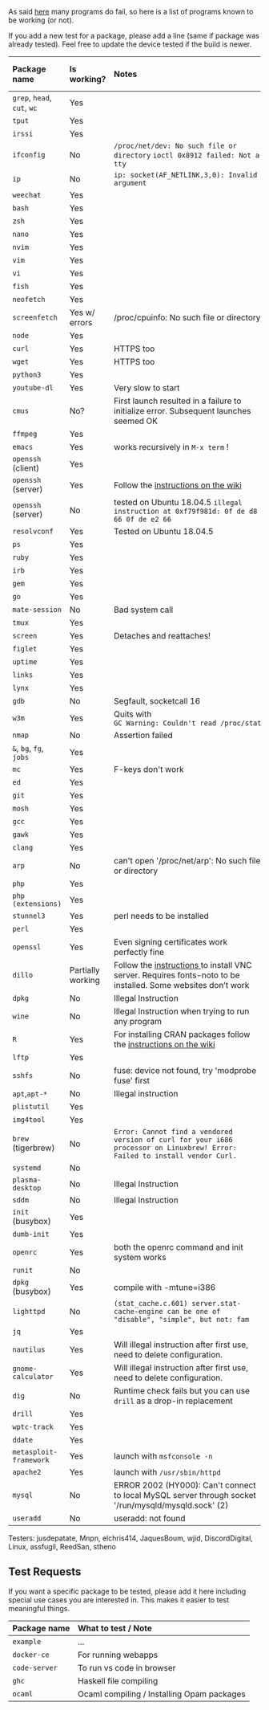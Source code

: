 As said [here](https://github.com/tbodt/ish/wiki/FAQ#q-x-does-not-work) many programs do fail, so here is a list of programs known to be working (or not).

If you add a new test for a package, please add a line (same if package was already tested). Feel free to update the device tested if the build is newer.

| Package name | Is working? | Notes | iSH version number |
|:-|:-|:-|:-|
| `grep`, `head`, `cut`, `wc` |Yes||33|
| `tput` |Yes||33|
| `irssi` |Yes|| 38 |
| `ifconfig` |No| `/proc/net/dev: No such file or directory` `ioctl 0x8912 failed: Not a tty`| 91 |
| `ip` | No | `ip: socket(AF_NETLINK,3,0): Invalid argument` | 91 |
| `weechat` | Yes ||53|
| `bash` | Yes || 33 |
| `zsh` | Yes | | 48 |
| `nano` | Yes ||33|
| `nvim` | Yes | |41|
| `vim` | Yes ||33|
| `vi` | Yes ||33|
| `fish` | Yes ||45|
| `neofetch` | Yes ||52|
| `screenfetch` | Yes w/ errors | /proc/cpuinfo: No such file or directory | 91 |
| `node` | Yes || 73 |
| `curl` | Yes | HTTPS too |33|
| `wget` | Yes | HTTPS too |33|
| `python3` | Yes ||33|
| `youtube-dl` | Yes | Very slow to start |35|
| `cmus` | No? | First launch resulted in a failure to initialize error. Subsequent launches seemed OK | 91 |
| `ffmpeg` | Yes | |35|
| `emacs` | Yes |works recursively in `M-x term` !|36|
| `openssh` (client)| Yes | |31|
| `openssh` (server)| Yes | Follow the [instructions on the wiki](Running-an-SSH-server) |45|
| `openssh` (server)| No | tested on Ubuntu 18.04.5 `illegal instruction at 0xf79f981d: 0f de d8 66 0f de e2 66 `| 74 |
| `resolvconf` | Yes | Tested on Ubuntu 18.04.5 | 74 |
| `ps` | Yes ||34|
| `ruby` | Yes ||34|
| `irb` | Yes ||35|
| `gem` | Yes ||38|
| `go` | Yes | |67|
| `mate-session` | No | Bad system call |37|
| `tmux` | Yes ||53|
| `screen` | Yes |Detaches and reattaches!|53|
| `figlet` | Yes | |40|
| `uptime` | Yes | |40|
| `links` | Yes |  |40|
| `lynx` | Yes ||40|
| `gdb` | No | Segfault, socketcall 16 |40|
| `w3m` | Yes| Quits with `GC Warning: Couldn't read /proc/stat` |40|
| `nmap` | No | Assertion failed | 40|
| `&`, `bg`, `fg`, `jobs`|Yes||44|
| `mc` | Yes | F-keys don't work |48|
| `ed` | Yes | |52|
| `git` | Yes | |53|
| `mosh` | Yes | |54|
| `gcc ` | Yes | |55|
| `gawk` | Yes | |55|
| `clang` | Yes | |55|
| `arp` | No | can't open '/proc/net/arp': No such file or directory | 73 |
| `php` | Yes | |65|
| `php (extensions)`| Yes | |65|
| `stunnel3` | Yes | perl needs to be installed |65|
| `perl` | Yes | |65|
| `openssl` | Yes | Even signing certificates work perfectly fine |65|
| `dillo` | Partially working | Follow the [instructions ](https://github.com/ish-app/ish/wiki/Running-a-VNC-Server) to install VNC server. Requires fonts-noto to be installed. Some websites don’t work |67|
| `dpkg` | No | Illegal Instruction  |73|
| `wine` | No | Illegal Instruction when trying to run any program | 73 |
| `R` | Yes | For installing CRAN packages follow the [instructions on the wiki](Installing-R-and-any-package-from-the-CRAN) | 73 |
| `lftp` | Yes | | 73 |
| `sshfs` | No | fuse: device not found, try 'modprobe fuse' first | 74 |
| `apt`,`apt-*` | No | Illegal instruction | 74 |
| `plistutil` | Yes | | 74 |
| `img4tool` | Yes | | 74 |
| `brew` (tigerbrew) | No | `Error: Cannot find a vendored version of curl for your i686 processor on Linuxbrew! Error: Failed to install vendor Curl. `| 74 |
| `systemd` | No | | 74|
| `plasma-desktop` | No | Illegal Instruction| 74 |
| `sddm` | No | Illegal Instruction| 74 |
| `init` (busybox) | Yes | | 74 |
| `dumb-init` | Yes | | 74 |
| `openrc` | Yes | both the openrc command and init system works | 74 |
| `runit` | No | | 74 |
| `dpkg` (busybox) | Yes | compile with -mtune=i386 | 74 |
| `lighttpd` | No | `(stat_cache.c.601) server.stat-cache-engine can be one of "disable", "simple", but not: fam` | 76 |
| `jq` | Yes | | 76 |
| `nautilus` | Yes | Will illegal instruction after first use, need to delete configuration. | 76 |
| `gnome-calculator` | Yes | Will illegal instruction after first use, need to delete configuration. | 76 |
| `dig` | No | Runtime check fails but you can use `drill` as a drop-in replacement | 1.0.1 |
| `drill` | Yes | | 1.0.1 |
| `wptc-track` | Yes | | 78 |
| `ddate` | Yes | | 1.0.1 |
| `metasploit-framework` | Yes | launch with `msfconsole -n` | 78 |
| `apache2` | Yes | launch with `/usr/sbin/httpd` | 91 |
| `mysql` | No | ERROR 2002 (HY000): Can't connect to local MySQL server through socket '/run/mysqld/mysqld.sock' (2) | 91 |
| `useradd` | No | useradd: not found | 91 |

Testers:
jusdepatate, Mnpn, elchris414, JaquesBoum, wjid, DiscordDigital, Linux, assfugil, ReedSan, stheno


## Test Requests

If you want a specific package to be tested, please add it here including special use cases you are interested in. This makes it easier to test meaningful things.

| Package name  | What to test / Note        | 
| :-------------|:---------------------------|
| `example`     | ...   |   
| `docker-ce`   | For running webapps |   
| `code-server`   | To run vs code in browser |   
| `ghc`         | Haskell file compiling     |
| `ocaml`       | Ocaml compiling / Installing Opam packages |
